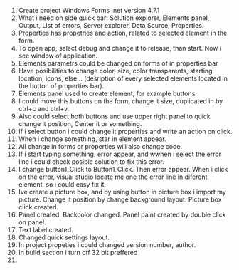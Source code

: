 1. Create project Windows Forms .net version 4.7.1
2. What i need on side quick bar: Solution explorer, Elements panel, Output, List of errors, Server explorer, Data Source, Properties.
3. Properties has propetries and action, related to selected element in the form.
4. To open app, select debug and change it to release, than start. Now i see window of application.
5. Elements parametrs could be changed on forms of in properties bar
6. Have posibilities to change color, size, color transparents, starting location, icons, else... (desription of every selected elements located in the button of properties bar).
7. Elements panel used to create element, for example buttons.
8. I could move this buttons on the form, change it size, duplicated in by ctrl+c and ctrl+v.
9. Also could select both buttons and use upper right panel to quick change it position, Center it or something.
10. If i select button i could change it properties and write an action on click.
11. When i change something, star in element appear.
12. All change in forms or properties will also change code.
13. If i start typing something, error appear, and wwhen i select the error line i could check posible solution to fix this error.
14. I change button1_Click to Button1_Click. Then error appear. When i click on the error, visual studio locate me one the error line in diferent element, so i could easy fix it.
15. Ive create a picture box, and by using button in picture box i import my picture. Change it position by change background layout. Picture box click created.
16. Panel created. Backcolor changed. Panel paint created by double click on panel.
17. Text label created.
18. Changed quick settings layout.
19. In project propeties i could changed version number, author.
20. In build section i turn off 32 bit preffered
21.
